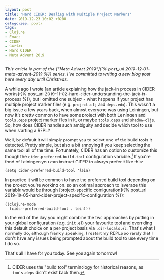 ```yaml
---
layout: post
title: 'Hard CIDER: Dealing with Multiple Project Markers'
date: 2019-12-23 10:02 +0200
categories: posts
tags:
- Clojure
- Emacs
- CIDER
- Series
- Hard CIDER
- Meta Advent 2019
---
```


*This article is part of the ["Meta Advent 2019"]({% post_url 2019-12-01-meta-advent-2019 %}) series. I've committed to writing
a new blog post here every day until Christmas.*

A while ago I wrote [an article explaining how the jack-in process in CIDER works]({% post_url 2019-11-02-hard-cider-understanding-the-jack-in-process %}), but I omitted one subject -
what happens if your project has multiple project marker files (e.g. `project.clj` and `deps.edn`).
This wasn't a big issue a few years back, when almost everyone was using Leiningen, but now it's pretty
common to have some project with both Leiningen and `tools.deps` project marker files in it, or maybe `tools.deps`
and `shadow-cljs`. So, how does CIDER handle such ambiguity and decide which tool to use when starting a REPL?

Well, by default it will simply prompt you to select one of the build tools it detected. Pretty simple, but
also a bit annoying if you keep selecting the same tool all of the time. Fortunately, CIDER has an option
to customize this though the `cider-preferred-build-tool` configuration variable.[^1] If you're fond of Leiningen you can
instruct CIDER to always prefer it like this:

``` emacs-lisp
(setq cider-preferred-build-tool 'lein)
```

In practice it will be common to have the preferred build tool depending on the project you're working on,
so an optimal approach to leverage this variable would be through [project-specific configuration]({% post_url 2019-10-05-hard-cider-project-specific-configuration %}):

``` emacs-lisp
((clojure-mode
  (cider-preferred-build-tool . lein)))
```

In the end of the day you might combine the two approaches by putting in your global configuration (e.g. `init.el`) your
favourite tool and overriding this default choice on a per-project basis via `.dir-locals.el`. That's what I normally do,
although frankly speaking, I restart my REPLs so rarely that I don't have any issues being prompted about the
build tool to use every time I do so.

That's all I have for you today. See you again tomorrow!

[^1]: CIDER uses the "build tool" terminology for historical reasons, as `tools.deps` didn't exist back then.
